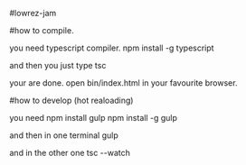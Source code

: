 #lowrez-jam

#how to compile.

you need typescript compiler.
    npm install -g typescript
    
and then you just type
    tsc
    
your are done. open bin/index.html in your favourite browser.


#how to develop (hot realoading)

you need
    npm install gulp
    npm install -g gulp
    
and then in one terminal
    gulp
    
and in the other one
    tsc --watch
    
